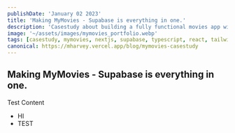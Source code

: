 ```yaml
---
publishDate: 'January 02 2023'
title: 'Making MyMovies - Supabase is everything in one.'
description: 'Casestudy about building a fully functional movies app with Typescript, Nextjs and Supabase.'
image: '~/assets/images/mymovies_portfolio.webp'
tags: [casestudy, mymovies, nextjs, supabase, typescript, react, tailwind]
canonical: https://mharvey.vercel.app/blog/mymovies-casestudy
---
```


## Making MyMovies - Supabase is everything in one.

Test Content

- HI
- TEST